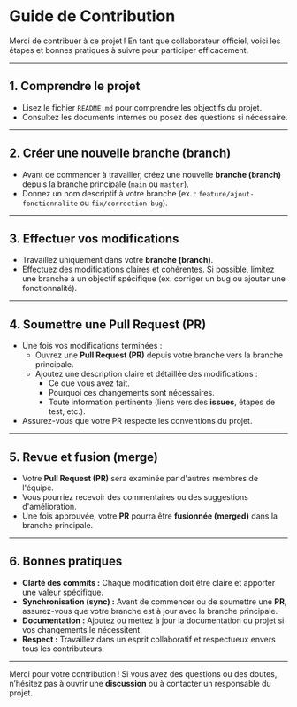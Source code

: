 # **Guide de Contribution**  
Merci de contribuer à ce projet ! En tant que collaborateur officiel, voici les étapes et bonnes pratiques à suivre pour participer efficacement.

---

## **1. Comprendre le projet**  
- Lisez le fichier `README.md` pour comprendre les objectifs du projet.  
- Consultez les documents internes ou posez des questions si nécessaire.

---

## **2. Créer une nouvelle branche (branch)**  
- Avant de commencer à travailler, créez une nouvelle **branche (branch)** depuis la branche principale (`main` ou `master`).
- Donnez un nom descriptif à votre branche (ex. : `feature/ajout-fonctionnalite` ou `fix/correction-bug`).

---

## **3. Effectuer vos modifications**  
- Travaillez uniquement dans votre **branche (branch)**.
- Effectuez des modifications claires et cohérentes. Si possible, limitez une branche à un objectif spécifique (ex. corriger un bug ou ajouter une fonctionnalité).

---

## **4. Soumettre une Pull Request (PR)**  
- Une fois vos modifications terminées :
  - Ouvrez une **Pull Request (PR)** depuis votre branche vers la branche principale.
  - Ajoutez une description claire et détaillée des modifications :
    - Ce que vous avez fait.
    - Pourquoi ces changements sont nécessaires.
    - Toute information pertinente (liens vers des **issues**, étapes de test, etc.).
- Assurez-vous que votre PR respecte les conventions du projet.

---

## **5. Revue et fusion (merge)**  
- Votre **Pull Request (PR)** sera examinée par d'autres membres de l'équipe.
- Vous pourriez recevoir des commentaires ou des suggestions d'amélioration.
- Une fois approuvée, votre **PR** pourra être **fusionnée (merged)** dans la branche principale.

---

## **6. Bonnes pratiques**  
- **Clarté des commits :** Chaque modification doit être claire et apporter une valeur spécifique.
- **Synchronisation (sync) :** Avant de commencer ou de soumettre une **PR**, assurez-vous que votre branche est à jour avec la branche principale.
- **Documentation :** Ajoutez ou mettez à jour la documentation du projet si vos changements le nécessitent.
- **Respect :** Travaillez dans un esprit collaboratif et respectueux envers tous les contributeurs.

---

Merci pour votre contribution ! Si vous avez des questions ou des doutes, n’hésitez pas à ouvrir une **discussion** ou à contacter un responsable du projet.